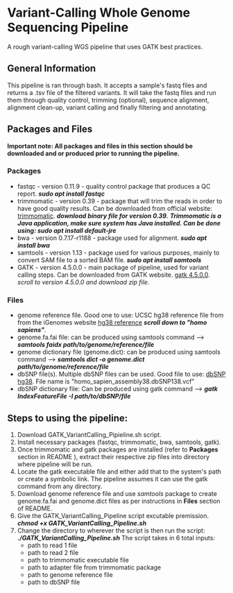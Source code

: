 # Variant-Calling Whole Genome Sequencing Pipeline
A rough variant-calling WGS pipeline that uses GATK best practices.
## General Information
This pipeline is ran through bash. It accepts a sample's fastq files and returns a .tsv file of the filtered variants. It will take the fastq files and run them through quality control, trimming (optional), sequence alignment, alignment clean-up, variant calling and finally filtering and annotating. 
## Packages and Files
**Important note: All packages and files in this section should be downloaded and or produced prior to running the pipeline.**
### Packages
* fastqc - version 0.11.9 - quality control package that produces a QC report. ***sudo apt install fastqc***
* trimmomatic - version 0.39 - package that will trim the reads in order to have good quality results. Can be downloaded from official website: [trimmomatic](http://www.usadellab.org/cms/?page=trimmomatic). ***download binary file for version 0.39.*** ***Trimmomatic is a Java application, make sure system has Java installed. Can be done using: sudo apt install default-jre***
* bwa - version 0.7.17-r1188 - package used for alignment. ***sudo apt install bwa***
* samtools - version 1.13 - package used for various purposes, mainly to convert SAM file to a sorted BAM file. ***sudo apt install samtools***
* GATK - version 4.5.0.0 - main package of pipeline, used for variant calling steps. Can be downloaded from GATK website. [gatk 4.5.0.0](https://github.com/broadinstitute/gatk/releases). _scroll to version 4.5.0.0 and download zip file._
### Files
* genome reference file. Good one to use: UCSC hg38 reference file from from the iGenomes website [hg38 reference](https://support.illumina.com/sequencing/sequencing_software/igenome.html) ***scroll down to "homo sapiens"***.
* genome.fa.fai file: can be produced using samtools command --> ***samtools faidx path/to/genome/reference/file***
* genome dictionary file (genome.dict): can be produced using samtools command --> ***samtools dict -o genome.dict path/to/genome/reference/file***
* dbSNP file(s). Multiple dbSNP files can be used. Good file to use: [dbSNP hg38](https://console.cloud.google.com/storage/browser/genomics-public-data/resources/broad/hg38/v0). File name is "homo_sapien_assembly38.dbSNP138.vcf"
* dbSNP dictionary file: Can be produced using gatk command --> ***gatk IndexFeatureFile -I path/to/dbSNP/file***
 ## Steps to using the pipeline:
1. Download GATK_VariantCalling_Pipieline.sh script.
2. Install necessary packages (fastqc, trimmomatic, bwa, samtools, gatk).
3. Once trimmomatic and gatk packages are installed (refer to **Packages** section in README ), extract their respective zip files into directory where pipeline will be run.
4. Locate the gatk executable file and either add that to the system's path or create a symbolic link. The pipeline assumes it can use the gatk command from any directory.
5. Download genome reference file and use _samtools_ package to create genome.fa.fai and genome.dict files as per instructions in **Files** section of README.
6. Give the GATK_VariantCalling_Pipeline script excutable premission. ***chmod +x GATK_VariantCalling_Pipeline.sh***
7. Change the directory to wherever the script is then run the script: ***./GATK_VariantCalling_Pipeline.sh***
   The script takes in 6 total inputs:
    * path to read 1 file
    * path to read 2 file
    * path to trimmomatic executable file
    * path to adapter file from trimmomatic package
    * path to genome reference file
    * path to dbSNP file
